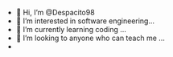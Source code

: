 - 👋 Hi, I’m @Despacito98
- 👀 I’m interested in software engineering...
- 🌱 I’m currently learning coding ...
- 💞️ I’m looking to anyone who can teach me ...
-

<!---
Despacito98/Despacito98 is a ✨ special ✨ repository because its `README.md` (this file) appears on your GitHub profile.
You can click the Preview link to take a look at your changes.
--->
